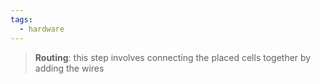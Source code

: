 ```yaml
---
tags:
  - hardware
---
```

>**Routing**: this step involves connecting the placed cells together by adding the wires

